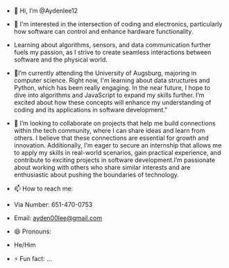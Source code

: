 - 👋 Hi, I’m @Aydenlee12
- 👀 I'm interested in the intersection of coding and electronics, particularly how software can control and enhance hardware functionality.
- Learning about algorithms, sensors, and data communication further fuels my passion, as I strive to create seamless interactions between software and the physical world.

- 🌱I’m currently attending the University of Augsburg, majoring in computer science. Right now, I'm learning about data structures and Python, which has been really engaging. In the near future, I hope to dive into algorithms and JavaScript to expand my skills further.
I’m excited about how these concepts will enhance my understanding of coding and its applications in software development."

- 💞️ I’m looking to collaborate on projects that help me build connections within the tech community, where I can share ideas and learn from others.
I believe that these connections are essential for growth and innovation. Additionally, I'm eager to secure an internship that allows me to apply my skills in real-world scenarios, gain practical experience, and contribute to exciting projects in software development.I’m passionate about working with others who share similar interests and are enthusiastic about pushing the boundaries of technology.

- 📫 How to reach me: 
- Via Number: 651-470-0753
- Email: ayden00lee@gmail.com

- 😄 Pronouns:
- He/Him
- ⚡ Fun fact: ...

<!---
Aydenlee12/Aydenlee12 is a ✨ special ✨ repository because its `README.md` (this file) appears on your GitHub profile.
You can click the Preview link to take a look at your changes.
--->

